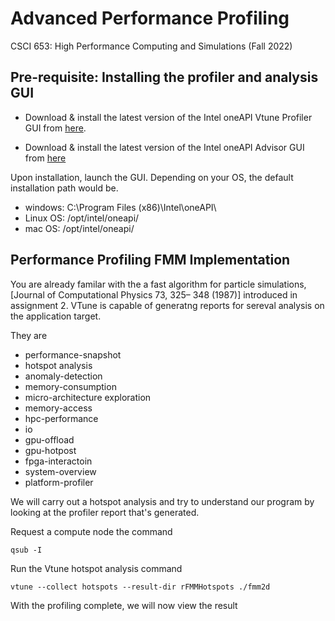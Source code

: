 # Advanced Performance Profiling
CSCI 653: High Performance Computing and Simulations (Fall 2022)

## Pre-requisite: Installing the profiler and analysis GUI
+ Download & install the latest version of the Intel oneAPI Vtune Profiler GUI from [here](https://www.intel.com/content/www/us/en/developer/tools/oneapi/vtune-profiler-download.html).

+ Download & install the latest version of the Intel oneAPI Advisor GUI from [here](https://www.intel.com/content/www/us/en/developer/articles/tool/oneapi-standalone-components.html#advisor)

Upon installation, launch the GUI. Depending on your OS, the default installation path would be.
- windows: C:\Program Files (x86)\Intel\oneAPI\
- Linux OS: /opt/intel/oneapi/
- mac OS: /opt/intel/oneapi/

## Performance Profiling FMM Implementation

You are already familar with the  a fast algorithm for particle simulations, [Journal of Computational Physics 73,  325–
348 (1987)] introduced in assignment 2. VTune is capable of generatng reports for sereval analysis on the application target.

They are
+ performance-snapshot
+ hotspot analysis
+ anomaly-detection
+ memory-consumption
+ micro-architecture exploration
+ memory-access
+ hpc-performance
+ io
+ gpu-offload
+ gpu-hotpost
+ fpga-interactoin
+ system-overview
+ platform-profiler

We will carry out a hotspot analysis and try to understand our program by looking at the profiler report that's generated.

Request a compute node the command 
```
qsub -I
```
Run the Vtune hotspot analysis command
```
vtune --collect hotspots --result-dir rFMMHotspots ./fmm2d
```

With the profiling complete, we will now view the result

